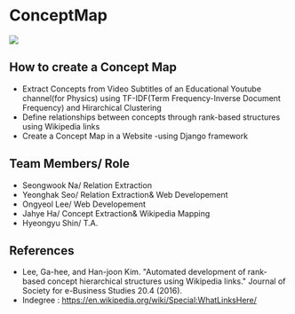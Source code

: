 # ConceptMap
![][1]
## How to create a Concept Map
- Extract Concepts from Video Subtitles of an Educational Youtube channel(for Physics)
  using TF-IDF(Term Frequency-Inverse Document Frequency) and Hirarchical Clustering
- Define relationships between concepts through rank-based structures using Wikipedia links 
- Create a Concept Map in a Website -using Django framework 


## Team Members/ Role
- Seongwook Na/ Relation Extraction
- Yeonghak Seo/ Relation Extraction& Web Developement
- Ongyeol Lee/ Web Developement
- Jahye Ha/ Concept Extraction& Wikipedia Mapping
- Hyeongyu Shin/ T.A.


## References
- Lee, Ga-hee, and Han-joon Kim. "Automated development of rank-based concept hierarchical structures using Wikipedia links." Journal of Society for e-Business Studies 20.4 (2016). 
- Indegree : https://en.wikipedia.org/wiki/Special:WhatLinksHere/


[1]: https://github.com/eliceio/conceptMap/blob/master/ConceptExtraction/proto.png
